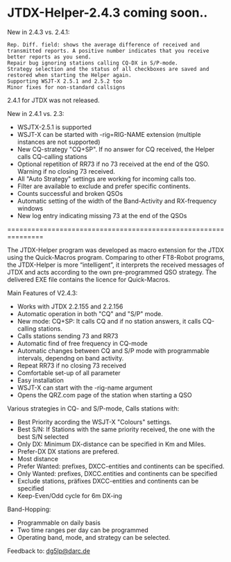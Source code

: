 # JTDX-Helper-2.4.3 coming soon..

New in 2.4.3 vs. 2.4.1:

    Rep. Diff. field: shows the average difference of received and transmitted reports. A positive number indicates that you receive better reports as you send.
    Repair bug ignoring stations calling CQ-DX in S/P-mode.
    Strategy selection and the status of all checkboxes are saved and restored when starting the Helper again.
    Supporting WSJT-X 2.5.1 and 2.5.2 too
    Minor fixes for non-standard callsigns

2.4.1 for JTDX was not released.  

New in 2.4.1 vs. 2.3:

- WSJTX-2.5.1 is supported
- WSJT-X can be started with -rig=RIG-NAME extension (multiple instances are not supported)
- New CQ-strategy "CQ+SP". If no answer for CQ received, the Helper calls CQ-calling stations
- Optional repetition of RR73 if no 73 received at the end of the QSO. Warning if no closing 73 received.
- All "Auto Strategy" settings are working for incoming calls too.
- Filter are available to exclude and prefer specific continents.
- Counts successful and broken QSOs
- Automatic setting of the width of the Band-Activity and RX-frequency windows
- New log entry indicating missing 73 at the end of the QSOs

===============================================================

The JTDX-Helper program was developed as macro extension for the JTDX using the Quick-Macros program. Comparing to other FT8-Robot programs, the JTDX-Helper is more “intelligent”, it interprets the received messages of JTDX and acts according to the own pre-programmed QSO strategy. The delivered EXE file contains the licence for Quick-Macros.

Main Features of V2.4.3:

- Works with JTDX 2.2.155 and 2.2.156
- Automatic operation in both "CQ" and "S/P" mode.
- New mode: CQ+SP: It calls CQ and if no station answers, it calls CQ-calling stations.
- Calls stations sending 73 and RR73
- Automatic find of free frequency in CQ-mode
- Automatic changes between CQ and S/P mode with programmable intervals, dependng on band activity.
- Repeat RR73 if no closing 73 received
- Comfortable set-up of all parameter
- Easy installation
- WSJT-X can start with the -rig-name argument
- Opens the QRZ.com page of the station when starting a QSO

Various strategies in CQ- and S/P-mode, Calls stations with:

- Best Priority acording the WSJT-X "Colours" settings.
- Best S/N: If Stations with the same priority received, the one with the best S/N selected
- Only DX: Minimum DX-distance can be specified in Km and Miles.
- Prefer-DX DX stations are prefered.
- Most distance
- Prefer Wanted: prefixes, DXCC-entities and continents can be specified.
- Only Wanted: prefixes, DXCC.entities and continents can be specified
- Exclude stations, präfixes DXCC-entities and continents can be specified
- Keep-Even/Odd cycle for 6m DX-ing

Band-Hopping:

- Programmable on daily basis
- Two time ranges per day can be programmed
- Operating band, mode, and strategy can be selected.

Feedback to: dg5lp@darc.de
